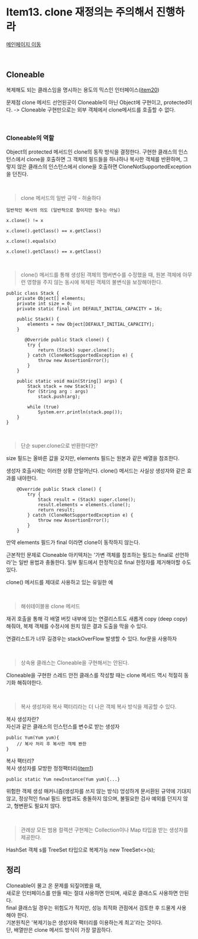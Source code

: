# Item13. clone 재정의는 주의해서 진행하라

[메인페이지 이동](../README.md)

</br>

## Cloneable
복제해도 되는 클래스임을 명시하는 용도의 믹스인 인터페이스([item20](../chapter_04/item_20.md))</br>

문제점 clone 메서드 선언된곳이 Cloneable이 아닌 Object에 구현이고, protected이다.
 -> Cloneable 구현만으로는 외부 객체에서  clone메서드를 호출할 수 없다.

</br>

### Cloneable의 역할
Object의 protected 메서드인 clone의 동작 방식을 결정한다.
구현한 클래스의 인스턴스에서 clone을 호출하면 그 객체의 필드들을 하나하나 복사한 객체를 반환하며, 그렇지 않은 클래스의 인스턴스에서 clone을 호출하면
CloneNotSupportedException을 던진다.</br>

</br>

> clone 메서드의 일반 규약 - 허술하다
```
일반적인 복사의 의도 (일반적으로 참이지만 필수는 아님)

x.clone() != x

x.clone().getClass() == x.getClass()

x.clone().equals(x)

x.clone().getClass() == x.getClass()

```


</br>

>clone() 메서드를 통해 생성된 객체의 멤버변수를 수정했을 때, 원본 객체에 아무런 영향을 주지 않는 동시에 복제된 객체의 불변식을 보장해야한다.


```
public class Stack {
    private Object[] elements;
    private int size = 0;
    private static final int DEFAULT_INITIAL_CAPACITY = 16;

    public Stack() {
        elements = new Object[DEFAULT_INITIAL_CAPACITY];
    }
    
       @Override public Stack clone() {
        try {
            return (Stack) super.clone();
        } catch (CloneNotSupportedException e) {
            throw new AssertionError();
        }
    } 
    
    public static void main(String[] args) {
        Stack stack = new Stack();
        for (String arg : args)
            stack.push(arg);

        while (true)
            System.err.println(stack.pop());
    }
}
```

</br>

> 단순 super.clone으로 반환한다면?

size 필드는 올바른 값을 갖지만, elements 필드는 원본과 같은 배열을 참조한다. 

생성자 호출시에는 이러한 상황 안일어난다.
clone() 메서드는 사실상 생성자와 같은 효과를 내야한다.

```
    @Override public Stack clone() {
        try {
            Stack result = (Stack) super.clone();
            result.elements = elements.clone();
            return result;
        } catch (CloneNotSupportedException e) {
            throw new AssertionError();
        }
    }
```

만약 elements 필드가 final 이라면 clone이 동작하지 않는다.

근본적인 문제로 Cloneable 아키텍처는 '가변 객체를 참조하는 필드는 final로 선언하라'는 일반 용법과 충돌한다.
일부 필드에서 한정적으로 final  한정자를 제거해야할 수도 있다.


clone() 메서드를 제대로 사용하고 있는 유일한 예

</br>

> 해쉬테이블용 clone 메서드

재귀 호출을 통해 각 배열 버킷 내부에 있는 연결리스트도 새롭게 copy (deep copy) 해줘야, 복제 객체를 수정시에 원치 않은 결과 도출을 막을 수 있다.

연결리스트가 너무  길경우는 stackOverFlow 발생할 수 있다. for문을 사용하자


</br>

> 상속용 클래스는 Cloneable을 구현해서는 안된다.


Cloneable을 구현한 스레드 안전 클래스를 작성할 때는 clone 메서드 역시 적절히 동기화 해줘야한다.

</br>

> 복사 생성자와 복사 팩터리라는 더 나은 객체 복사 방식을 제공할 수 있다.

복사 생성자란? </br>
자신과 같은 클래스의 인스턴스를 변수로 받는 생성자
```
public Yum(Yum yum){
    // 복사 처리 후 복사한 객체 봔한
}
```

복사 팩터리?</br>
복사 생성자를 모방한 정정팩터리([item1](../chapter_01/item_01.md))
```
public static Yum newInstance(Yum yum){...}
```

위험한 객체 생성 매커니즘(생성자를 쓰지 않는 방식) 엉성하게 문서환된 규약에 기대지 않고, 정상적인 final 필드 용법과도 충돌하지 않으며, 불필요한 검사 예외를 던지지 않고, 형변환도 필요치 않다.

</br>

> 관례상 모든 범용 컬렉션 구현체는 Collection이나 Map 타입을 받는 생성자를 제공한다.

HashSet 객체 s를 TreeSet 타입으로 복제가능
new TreeSet<>(s);



## 정리

Cloneable이 몰고 온 문제를 되짚어봤을 때, </br>
새로운 인터페이스를 만들 때는 절대 사용하면 안되며, 새로운 클래스도 사용하면 안된다. </br>
final 클래스일 경우는 위험도가 적지만, 성능 최적화 관점에서 검토한 후 드물게 사용 해야 한다.</br> 
기본원칙은 '복제기능은 생성자와 팩터리를 이용하는게 최고'라는 것이다. </br>
단, 배열만은 clone 메서드 방식이 가장 깔끔하다.

